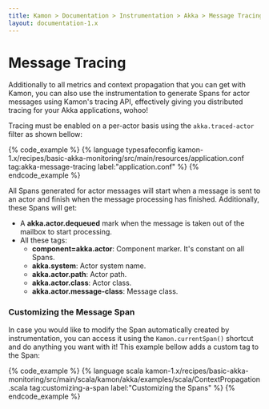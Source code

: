 ```yaml
---
title: Kamon > Documentation > Instrumentation > Akka > Message Tracing
layout: documentation-1.x
---
```


Message Tracing
===============

Additionally to all metrics and context propagation that you can get with Kamon, you can also use the instrumentation to
generate Spans for actor messages using Kamon's tracing API, effectively giving you distributed tracing for your Akka
applications, wohoo!

Tracing must be enabled on a per-actor basis using the `akka.traced-actor` filter as shown bellow:

{% code_example %}
{%   language typesafeconfig kamon-1.x/recipes/basic-akka-monitoring/src/main/resources/application.conf tag:akka-message-tracing label:"application.conf" %}
{% endcode_example %}

All Spans generated for actor messages will start when a message is sent to an actor and finish when the message processing
has finished. Additionally, these Spans will get:
* A __akka.actor.dequeued__ mark when the message is taken out of the mailbox to start processing.
* All these tags:
  * __component=akka.actor__: Component marker. It's constant on all Spans.
  * __akka.system__: Actor system name.
  * __akka.actor.path__: Actor path.
  * __akka.actor.class__: Actor class.
  * __akka.actor.message-class__: Message class.


### Customizing the Message Span

In case you would like to modify the Span automatically created by instrumentation, you can access it using the `Kamon.currentSpan()`
shortcut and do anything you want with it! This example bellow adds a custom tag to the Span:

{% code_example %}
{%   language scala kamon-1.x/recipes/basic-akka-monitoring/src/main/scala/kamon/akka/examples/scala/ContextPropagation.scala tag:customizing-a-span label:"Customizing the Spans" %}
{% endcode_example %}